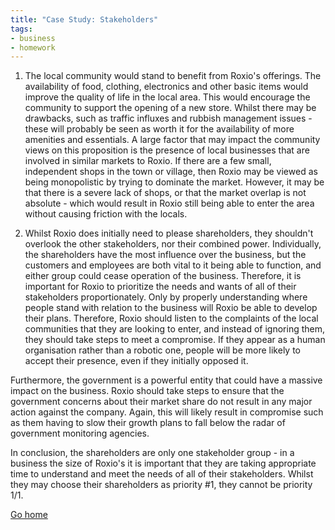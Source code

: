 ```yaml
---
title: "Case Study: Stakeholders"
tags:
- business
- homework
---
```


1) The local community would stand to benefit from Roxio's offerings. The availability of food, clothing, electronics and other basic items would improve the quality of life in the local area. This would encourage the community to support the opening of a new store. Whilst there may be drawbacks, such as traffic influxes and rubbish management issues - these will probably be seen as worth it for the availability of more amenities and essentials.
A large factor that may impact the community views on this proposition is the presence of local businesses that are involved in similar markets to Roxio. If there are a few small, independent shops in the town or village, then Roxio may be viewed as being monopolistic by trying to dominate the market. However, it may be that there is a severe lack of shops, or that the market overlap is not absolute - which would result in Roxio still being able to enter the area without causing friction with the locals.


2) Whilst Roxio does initially need to please shareholders, they shouldn't overlook the other stakeholders, nor their combined power. Individually, the shareholders have the most influence over the business, but the customers and employees are both vital to it being able to function, and either group could cease operation of the business. Therefore, it is important for Roxio to prioritize the needs and wants of all of their stakeholders proportionately. Only by properly understanding where people stand with relation to the business will Roxio be able to develop their plans. 
Therefore, Roxio should listen to the complaints of the local communities that they are looking to enter, and instead of ignoring them, they should take steps to meet a compromise. If they appear as a human organisation rather than a robotic one, people will be more likely to accept their presence, even if they initially opposed it. 

Furthermore, the government is a powerful entity that could have a massive impact on the business. Roxio should take steps to ensure that the government concerns about their market share do not result in any major action against the company. Again, this will likely result in compromise such as them having to slow their growth plans to fall below the radar of government monitoring agencies.

In conclusion, the shareholders are only one stakeholder group - in a business the size of Roxio's it is important that they are taking appropriate time to understand and meet the needs of all of their stakeholders. Whilst they may choose their shareholders as priority #1, they cannot be priority 1/1.

[Go home](/)